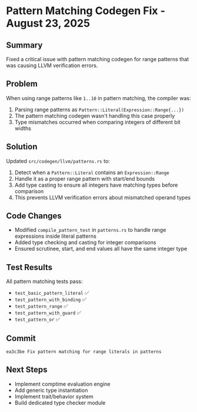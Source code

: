 # Pattern Matching Codegen Fix - August 23, 2025

## Summary
Fixed a critical issue with pattern matching codegen for range patterns that was causing LLVM verification errors.

## Problem
When using range patterns like `1..10` in pattern matching, the compiler was:
1. Parsing range patterns as `Pattern::Literal(Expression::Range{...})`
2. The pattern matching codegen wasn't handling this case properly
3. Type mismatches occurred when comparing integers of different bit widths

## Solution
Updated `src/codegen/llvm/patterns.rs` to:
1. Detect when a `Pattern::Literal` contains an `Expression::Range`
2. Handle it as a proper range pattern with start/end bounds
3. Add type casting to ensure all integers have matching types before comparison
4. This prevents LLVM verification errors about mismatched operand types

## Code Changes
- Modified `compile_pattern_test` in `patterns.rs` to handle range expressions inside literal patterns
- Added type checking and casting for integer comparisons
- Ensured scrutinee, start, and end values all have the same integer type

## Test Results
All pattern matching tests pass:
- `test_basic_pattern_literal` ✅
- `test_pattern_with_binding` ✅
- `test_pattern_range` ✅
- `test_pattern_with_guard` ✅
- `test_pattern_or` ✅

## Commit
```
ea3c3be Fix pattern matching for range literals in patterns
```

## Next Steps
- Implement comptime evaluation engine
- Add generic type instantiation
- Implement trait/behavior system
- Build dedicated type checker module